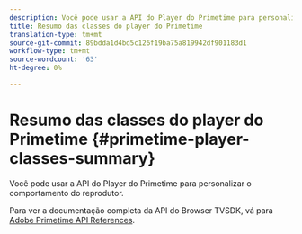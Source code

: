 ```yaml
---
description: Você pode usar a API do Player do Primetime para personalizar o comportamento do reprodutor.
title: Resumo das classes do player do Primetime
translation-type: tm+mt
source-git-commit: 89bdda1d4bd5c126f19ba75a819942df901183d1
workflow-type: tm+mt
source-wordcount: '63'
ht-degree: 0%

---
```



# Resumo das classes do player do Primetime {#primetime-player-classes-summary}

Você pode usar a API do Player do Primetime para personalizar o comportamento do reprodutor.

Para ver a documentação completa da API do Browser TVSDK, vá para [Adobe Primetime API References](https://help.adobe.com/en_US/primetime/api/index.html#api-Adobe_Primetime_API_References).
